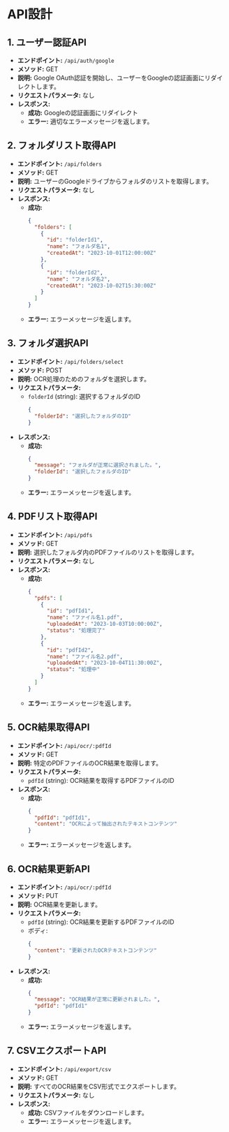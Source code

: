 # API設計

## 1. ユーザー認証API
- **エンドポイント:** `/api/auth/google`
- **メソッド:** GET
- **説明:** Google OAuth認証を開始し、ユーザーをGoogleの認証画面にリダイレクトします。
- **リクエストパラメータ:** なし
- **レスポンス:**
  - **成功:** Googleの認証画面にリダイレクト
  - **エラー:** 適切なエラーメッセージを返します。

## 2. フォルダリスト取得API
- **エンドポイント:** `/api/folders`
- **メソッド:** GET
- **説明:** ユーザーのGoogleドライブからフォルダのリストを取得します。
- **リクエストパラメータ:** なし
- **レスポンス:**
  - **成功:**
    ```json
    {
      "folders": [
        {
          "id": "folderId1",
          "name": "フォルダ名1",
          "createdAt": "2023-10-01T12:00:00Z"
        },
        {
          "id": "folderId2",
          "name": "フォルダ名2",
          "createdAt": "2023-10-02T15:30:00Z"
        }
      ]
    }
    ```
  - **エラー:** エラーメッセージを返します。

## 3. フォルダ選択API
- **エンドポイント:** `/api/folders/select`
- **メソッド:** POST
- **説明:** OCR処理のためのフォルダを選択します。
- **リクエストパラメータ:**
  - `folderId` (string): 選択するフォルダのID
    ```json
    {
      "folderId": "選択したフォルダのID"
    }
    ```
- **レスポンス:**
  - **成功:**
    ```json
    {
      "message": "フォルダが正常に選択されました。",
      "folderId": "選択したフォルダのID"
    }
    ```
  - **エラー:** エラーメッセージを返します。

## 4. PDFリスト取得API
- **エンドポイント:** `/api/pdfs`
- **メソッド:** GET
- **説明:** 選択したフォルダ内のPDFファイルのリストを取得します。
- **リクエストパラメータ:** なし
- **レスポンス:**
  - **成功:**
    ```json
    {
      "pdfs": [
        {
          "id": "pdfId1",
          "name": "ファイル名1.pdf",
          "uploadedAt": "2023-10-03T10:00:00Z",
          "status": "処理完了"
        },
        {
          "id": "pdfId2",
          "name": "ファイル名2.pdf",
          "uploadedAt": "2023-10-04T11:30:00Z",
          "status": "処理中"
        }
      ]
    }
    ```
  - **エラー:** エラーメッセージを返します。

## 5. OCR結果取得API
- **エンドポイント:** `/api/ocr/:pdfId`
- **メソッド:** GET
- **説明:** 特定のPDFファイルのOCR結果を取得します。
- **リクエストパラメータ:**
  - `pdfId` (string): OCR結果を取得するPDFファイルのID
- **レスポンス:**
  - **成功:**
    ```json
    {
      "pdfId": "pdfId1",
      "content": "OCRによって抽出されたテキストコンテンツ"
    }
    ```
  - **エラー:** エラーメッセージを返します。

## 6. OCR結果更新API
- **エンドポイント:** `/api/ocr/:pdfId`
- **メソッド:** PUT
- **説明:** OCR結果を更新します。
- **リクエストパラメータ:**
  - `pdfId` (string): OCR結果を更新するPDFファイルのID
  - ボディ:
    ```json
    {
      "content": "更新されたOCRテキストコンテンツ"
    }
    ```
- **レスポンス:**
  - **成功:**
    ```json
    {
      "message": "OCR結果が正常に更新されました。",
      "pdfId": "pdfId1"
    }
    ```
  - **エラー:** エラーメッセージを返します。

## 7. CSVエクスポートAPI
- **エンドポイント:** `/api/export/csv`
- **メソッド:** GET
- **説明:** すべてのOCR結果をCSV形式でエクスポートします。
- **リクエストパラメータ:** なし
- **レスポンス:**
  - **成功:** CSVファイルをダウンロードします。
  - **エラー:** エラーメッセージを返します。